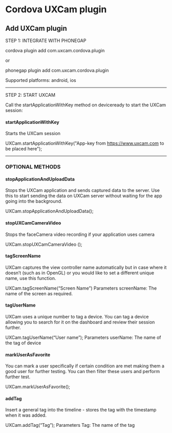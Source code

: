 # Cordova UXCam plugin

## Add UXCam plugin

STEP 1: INTEGRATE  WITH PHONEGAP

cordova plugin add com.uxcam.cordova.plugin

or

phonegap plugin add com.uxcam.cordova.plugin


Supported platforms: android, ios

---

STEP 2: START UXCAM

Call the startApplicationWithKey method on deviceready to start the UXCam session:

#### startApplicationWithKey
Starts the UXCam session

UXCam.startApplicationWithKey("App-key from https://www.uxcam.com to be placed here");

---

### OPTIONAL METHODS

#### stopApplicationAndUploadData 
Stops the UXCam application and sends captured data to the server. Use this to start sending the data on UXCam server without waiting for the app going into the background.

UXCam.stopApplicationAndUploadData();


#### stopUXCamCameraVideo
Stops the faceCamera video recording if your application uses camera 

UXCam.stopUXCamCameraVideo ();


#### tagScreenName
UXCam captures the view controller name automatically but in case where it doesn’t (such as in OpenGL) or you would like to set a different unique name, use this function.

UXCam.tagScreenName(“Screen Name”)
Parameters 
screenName: The name of the screen as required.


#### tagUserName
UXCam uses a unique number to tag a device. You can tag a device allowing you to search for it on the dashboard and review their session further.

UXCam.tagUserName(“User name”);
Parameters 
userName: The name of the tag of device


#### markUserAsFavorite
You can mark a user specifically if certain condition are met making them a good user for further testing. You can then filter these users and perform further test.

UXCam.markUserAsFavorite();


#### addTag
Insert a general tag into the timeline - stores the tag with the timestamp when it was added. 

UXCam.addTag(“Tag”);
Parameters 
Tag: The name of the tag

